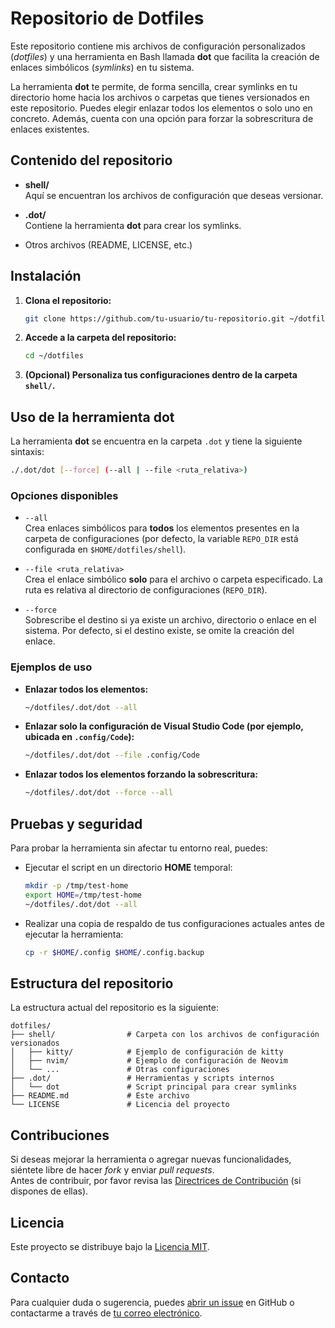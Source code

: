 # Repositorio de Dotfiles

Este repositorio contiene mis archivos de configuración personalizados (*dotfiles*) y una herramienta en Bash llamada **dot** que facilita la creación de enlaces simbólicos (*symlinks*) en tu sistema.

La herramienta **dot** te permite, de forma sencilla, crear symlinks en tu directorio home hacia los archivos o carpetas que tienes versionados en este repositorio. Puedes elegir enlazar todos los elementos o solo uno en concreto. Además, cuenta con una opción para forzar la sobrescritura de enlaces existentes.

## Contenido del repositorio

- **shell/**\
  Aquí se encuentran los archivos de configuración que deseas versionar.

- **.dot/**\
  Contiene la herramienta **dot** para crear los symlinks.

- Otros archivos (README, LICENSE, etc.)

## Instalación

1. **Clona el repositorio:**

   ```bash
   git clone https://github.com/tu-usuario/tu-repositorio.git ~/dotfiles
   ```

2. **Accede a la carpeta del repositorio:**

   ```bash
   cd ~/dotfiles
   ```

3. **(Opcional) Personaliza tus configuraciones dentro de la carpeta ****************`shell/`****************.**

## Uso de la herramienta **dot**

La herramienta **dot** se encuentra en la carpeta `.dot` y tiene la siguiente sintaxis:

```bash
./.dot/dot [--force] (--all | --file <ruta_relativa>)
```

### Opciones disponibles

- `--all`\
  Crea enlaces simbólicos para **todos** los elementos presentes en la carpeta de configuraciones (por defecto, la variable `REPO_DIR` está configurada en `$HOME/dotfiles/shell`).

- `--file <ruta_relativa>`\
  Crea el enlace simbólico **solo** para el archivo o carpeta especificado. La ruta es relativa al directorio de configuraciones (`REPO_DIR`).

- `--force`\
  Sobrescribe el destino si ya existe un archivo, directorio o enlace en el sistema. Por defecto, si el destino existe, se omite la creación del enlace.

### Ejemplos de uso

- **Enlazar todos los elementos:**

  ```bash
  ~/dotfiles/.dot/dot --all
  ```

- **Enlazar solo la configuración de Visual Studio Code (por ejemplo, ubicada en ****************`.config/Code`****************):**

  ```bash
  ~/dotfiles/.dot/dot --file .config/Code
  ```

- **Enlazar todos los elementos forzando la sobrescritura:**

  ```bash
  ~/dotfiles/.dot/dot --force --all
  ```

## Pruebas y seguridad

Para probar la herramienta sin afectar tu entorno real, puedes:

- Ejecutar el script en un directorio **HOME** temporal:

  ```bash
  mkdir -p /tmp/test-home
  export HOME=/tmp/test-home
  ~/dotfiles/.dot/dot --all
  ```

- Realizar una copia de respaldo de tus configuraciones actuales antes de ejecutar la herramienta:

  ```bash
  cp -r $HOME/.config $HOME/.config.backup
  ```

## Estructura del repositorio

La estructura actual del repositorio es la siguiente:

```
dotfiles/
├── shell/                # Carpeta con los archivos de configuración versionados
│   ├── kitty/            # Ejemplo de configuración de kitty
│   ├── nvim/             # Ejemplo de configuración de Neovim
│   └── ...               # Otras configuraciones
├── .dot/                 # Herramientas y scripts internos
│   └── dot               # Script principal para crear symlinks
├── README.md             # Este archivo
└── LICENSE               # Licencia del proyecto
```

## Contribuciones

Si deseas mejorar la herramienta o agregar nuevas funcionalidades, siéntete libre de hacer *fork* y enviar *pull requests*.\
Antes de contribuir, por favor revisa las [Directrices de Contribución](CONTRIBUTING.md) (si dispones de ellas).

## Licencia

Este proyecto se distribuye bajo la [Licencia MIT](LICENSE).

## Contacto

Para cualquier duda o sugerencia, puedes [abrir un issue](https://github.com/tu-usuario/tu-repositorio/issues) en GitHub o contactarme a través de [tu correo electrónico](mailto\:tu.email@ejemplo.com).


